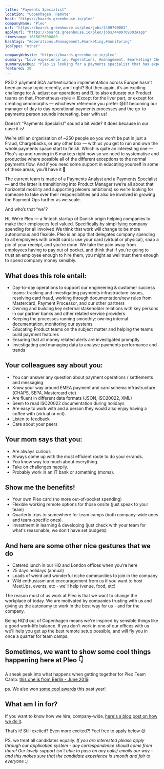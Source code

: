 ```yaml
---
title: "Payments Specialist"
location: "Copenhagen, Remote"
host: "https://boards.greenhouse.io/pleo"
companyName: "Pleo"
url: "https://boards.greenhouse.io/pleo/jobs/4409709003"
applyUrl: "https://boards.greenhouse.io/pleo/jobs/4409709003#app"
timestamp: 1616025600000
hashtags: "#operations,#management,#marketing,#monitoring"
jobType: "other"

companyWebsite: "https://boards.greenhouse.io/pleo"
summary: "Love experience in: #operations, #management, #marketing? Check out this job post!"
summaryBackup: "Pleo is looking for a payments specialist that has experience in: #operations, #management, #marketing."
featured: 20
---
```



PSD 2 payment SCA authentication implementation across Europe hasn't been an easy topic recently, am I right? But then again, it’s an exciting challenge to: A. adjust our operations and B. to also educate our Product teams on that, Prometheus-style 🔥 (Except for the liver part, or except for creating xenomorphs — whichever reference you prefer 😅)If becoming our manager of day to day operational payments processes and the go-to payments person sounds interesting, bear with us!

Doesn’t “Payments Specialist” sound a bit wide? It does because in our case it is!

We’re still an organisation of ~250 people so you won’t be put in just a Fraud, Chargebacks, or any other box — with us you get to run and own the whole payments space start to finish. Which is quite an interesting one — Pleo's up and running in 6 markets right now so we need to systematise and productise where possible all of the different exceptions to the normal payments flow. And if you need some support in educating yourself in some of these areas, you’ll have it 🙂

The current team is made of a Payments Analyst and a Payments Specialist — and the latter is transitioning into Product Manager (we’re all about that horizontal mobility and supporting pleoers ambitions) so we’re looking for someone to take over their responsibilities and also be involved in growing the Payment Ops further as we scale.

And who’s that “we”?

Hi, We’re Pleo — a fintech startup of Danish origin helping companies to make their employees feel valued. Specifically by simplifying company spending for all involved.We think that work will change to be more autonomous and flexible. Pleo is an app that delegates company spending to all employees with credit cards: use your card (virtual or physical), snap a pic of your receipt, and you're done. We take the pain away from employees having to pay out of pocket, and think that if you're going to trust an employee enough to hire them, you might as well trust them enough to spend company money sensibly.

## What does this role entail:

*   Day-to-day operations to support our engineering & customer success teams: tracking and investigating payments infrastructure issues, resolving card fraud, working through documentation/new rules from Mastercard, Payment Processor, and our other partners
*   Owning and building key external stakeholder relations with key persons in our partner banks and other related service providers
*   Keeping the processes running smoothly: owning internal documentation, monitoring our systems
*   Educating Product teams on the subject matter and helping the teams build payment features
*   Ensuring that all money related alerts are investigated promptly
*   Investigating and managing data to analyse payments performance and trends

## Your colleagues say about you:

*   You can answer any question about payment operations / settlements and messaging
*   Know your way around EMEA payment and card schema infrastructure (CHAPS, SEPA, Mastercard etc)
*   Are fluent in different data formats (JSON, ISO20022, XML)
*   Seem to read ISO20022 documentation during holidays
*   Are easy to work with and a person they would also enjoy having a coffee with (virtual or not).
*   Listen to feedback
*   Care about your peers

## Your mom says that you:

*   Are always curious
*   Always come up with the most efficient route to do your errands.
*   You know way too much about everything.
*   Take on challenges happily.
*   Probably work in an IT bank or something (moms).

## Show me the benefits!

*   Your own Pleo card (no more out-of-pocket spending)
*   Flexible working remote options for those onsite (just speak to your team)
*   Quarterly trips to somewhere for team camps (both company-wide ones and team-specific ones).
*   Investment in learning & developing (just check with your team for what's reasonable, we don't have set budgets)

## And here are some other nice gestures that we do

*   Catered lunch in our HQ and London offices when you're here
*   25 days holidays (annual)
*   Loads of weird and wonderful niche communities to join in the company
*   Wild enthusiasm and encouragement from us if you want to host MeetUps, events, etc - we'll help (venue, food, etc)

The reason most of us work at Pleo is that we want to change the workplace of today. We are motivated by companies trusting with us and giving us the autonomy to work in the best way for us - and for the company.

Being HQ'd out of Copenhagen means we're inspired by sensible things like a good work-life balance. If you don't work in one of our offices with us we'll help you get up the best remote setup possible, and will fly you in once a quarter for team camps.

## Sometimes, we want to show some cool things happening here at Pleo 👇

A sneak peek into what happens when getting together for Pleo Team Camp: [this one is from Berlin - June 2019](https://www.youtube.com/watch?v=Ooy0JCJzNzc).

ps. We also won [some cool awards](https://blog.pleo.io/en/pleo-evolution/) this past year!

## What am I in for?

If you want to know how we hire, company-wide, [here's a blog post on how we do it](https://blog.pleo.io/en/how-we-hire).

That’s it! Still excited? Even more excited?! Feel free to apply below 😊

PS. we treat all candidates equally: _If you are interested please apply through our application system - any correspondence should come from there! Our lovely support isn't able to pass on any calls/ emails our way - and this makes sure that the candidate experience is smooth and fair to everyone :)_
